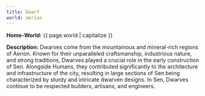 ```yaml
---
title: Dwarf
world: aerion
---
```


**Home-World:** {{ page.world | capitalize }}

**Description:** Dwarves come from the mountainous and mineral-rich regions of Aerion. Known for their unparalleled craftsmanship, industrious nature, and strong traditions, Dwarves played a crucial role in the early construction of Sen. Alongside Humans, they contributed significantly to the architecture and infrastructure of the city, resulting in large sections of Sen being characterized by sturdy and intricate dwarven designs. In Sen, Dwarves continue to be respected builders, artisans, and engineers.

<!--more-->

